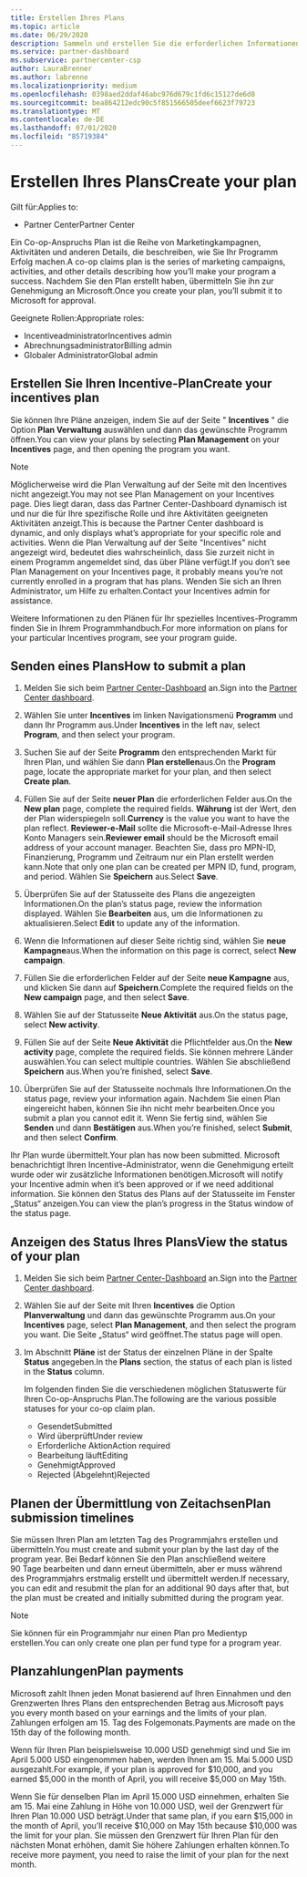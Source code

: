 ```yaml
---
title: Erstellen Ihres Plans
ms.topic: article
ms.date: 06/29/2020
description: Sammeln und erstellen Sie die erforderlichen Informationen, um einen erfolgreichen Marketingplan für Ihr Incentives-Programm zu generieren.
ms.service: partner-dashboard
ms.subservice: partnercenter-csp
author: LauraBrenner
ms.author: labrenne
ms.localizationpriority: medium
ms.openlocfilehash: 0398aed2ddaf46abc976d679c1fd6c15127de6d8
ms.sourcegitcommit: bea864212edc90c5f851566505deef6623f79723
ms.translationtype: MT
ms.contentlocale: de-DE
ms.lasthandoff: 07/01/2020
ms.locfileid: "85719384"
---
```

# <a name="create-your-plan"></a><span data-ttu-id="36d3e-103">Erstellen Ihres Plans</span><span class="sxs-lookup"><span data-stu-id="36d3e-103">Create your plan</span></span>

<span data-ttu-id="36d3e-104">Gilt für:</span><span class="sxs-lookup"><span data-stu-id="36d3e-104">Applies to:</span></span>

- <span data-ttu-id="36d3e-105">Partner Center</span><span class="sxs-lookup"><span data-stu-id="36d3e-105">Partner Center</span></span>

<span data-ttu-id="36d3e-106">Ein Co-op-Anspruchs Plan ist die Reihe von Marketingkampagnen, Aktivitäten und anderen Details, die beschreiben, wie Sie Ihr Programm Erfolg machen.</span><span class="sxs-lookup"><span data-stu-id="36d3e-106">A co-op claims plan is the series of marketing campaigns, activities, and other details describing how you’ll make your program a success.</span></span> <span data-ttu-id="36d3e-107">Nachdem Sie den Plan erstellt haben, übermitteln Sie ihn zur Genehmigung an Microsoft.</span><span class="sxs-lookup"><span data-stu-id="36d3e-107">Once you create your plan, you’ll submit it to Microsoft for approval.</span></span> 

<span data-ttu-id="36d3e-108">Geeignete Rollen:</span><span class="sxs-lookup"><span data-stu-id="36d3e-108">Appropriate roles:</span></span>

- <span data-ttu-id="36d3e-109">Incentiveadministrator</span><span class="sxs-lookup"><span data-stu-id="36d3e-109">Incentives admin</span></span>
- <span data-ttu-id="36d3e-110">Abrechnungsadministrator</span><span class="sxs-lookup"><span data-stu-id="36d3e-110">Billing admin</span></span>
- <span data-ttu-id="36d3e-111">Globaler Administrator</span><span class="sxs-lookup"><span data-stu-id="36d3e-111">Global admin</span></span>

## <a name="create-your-incentives-plan"></a><span data-ttu-id="36d3e-112">Erstellen Sie Ihren Incentive-Plan</span><span class="sxs-lookup"><span data-stu-id="36d3e-112">Create your incentives plan</span></span>

<span data-ttu-id="36d3e-113">Sie können Ihre Pläne anzeigen, indem Sie auf der Seite " **Incentives** " die Option **Plan Verwaltung** auswählen und dann das gewünschte Programm öffnen.</span><span class="sxs-lookup"><span data-stu-id="36d3e-113">You can view your plans by selecting **Plan Management** on your **Incentives** page, and then opening the program you want.</span></span>

>[!NOTE]
><span data-ttu-id="36d3e-114">Möglicherweise wird die Plan Verwaltung auf der Seite mit den Incentives nicht angezeigt.</span><span class="sxs-lookup"><span data-stu-id="36d3e-114">You may not see Plan Management on your Incentives page.</span></span> <span data-ttu-id="36d3e-115">Dies liegt daran, dass das Partner Center-Dashboard dynamisch ist und nur die für Ihre spezifische Rolle und ihre Aktivitäten geeigneten Aktivitäten anzeigt.</span><span class="sxs-lookup"><span data-stu-id="36d3e-115">This is because the Partner Center dashboard is dynamic, and only displays what’s appropriate for your specific role and activities.</span></span> <span data-ttu-id="36d3e-116">Wenn die Plan Verwaltung auf der Seite "Incentives" nicht angezeigt wird, bedeutet dies wahrscheinlich, dass Sie zurzeit nicht in einem Programm angemeldet sind, das über Pläne verfügt.</span><span class="sxs-lookup"><span data-stu-id="36d3e-116">If you don’t see Plan Management on your Incentives page, it probably means you’re not currently enrolled in a program that has plans.</span></span> <span data-ttu-id="36d3e-117">Wenden Sie sich an Ihren Administrator, um Hilfe zu erhalten.</span><span class="sxs-lookup"><span data-stu-id="36d3e-117">Contact your Incentives admin for assistance.</span></span>

<span data-ttu-id="36d3e-118">Weitere Informationen zu den Plänen für Ihr spezielles Incentives-Programm finden Sie in Ihrem Programmhandbuch.</span><span class="sxs-lookup"><span data-stu-id="36d3e-118">For more information on plans for your particular Incentives program, see your program guide.</span></span>

## <a name="how-to-submit-a-plan"></a><span data-ttu-id="36d3e-119">Senden eines Plans</span><span class="sxs-lookup"><span data-stu-id="36d3e-119">How to submit a plan</span></span>

1. <span data-ttu-id="36d3e-120">Melden Sie sich beim [Partner Center-Dashboard](https://partner.microsoft.com/dashboard/) an.</span><span class="sxs-lookup"><span data-stu-id="36d3e-120">Sign into the [Partner Center dashboard](https://partner.microsoft.com/dashboard/).</span></span>

2. <span data-ttu-id="36d3e-121">Wählen Sie unter **Incentives** im linken Navigationsmenü **Programm** und dann Ihr Programm aus.</span><span class="sxs-lookup"><span data-stu-id="36d3e-121">Under **Incentives** in the left nav, select **Program**, and then select your program.</span></span> 

3. <span data-ttu-id="36d3e-122">Suchen Sie auf der Seite **Programm** den entsprechenden Markt für Ihren Plan, und wählen Sie dann **Plan erstellen**aus.</span><span class="sxs-lookup"><span data-stu-id="36d3e-122">On the **Program** page, locate the appropriate market for your plan, and then select **Create plan**.</span></span> 

4. <span data-ttu-id="36d3e-123">Füllen Sie auf der Seite **neuer Plan** die erforderlichen Felder aus.</span><span class="sxs-lookup"><span data-stu-id="36d3e-123">On the **New plan** page, complete the required fields.</span></span> <span data-ttu-id="36d3e-124">**Währung** ist der Wert, den der Plan widerspiegeln soll.</span><span class="sxs-lookup"><span data-stu-id="36d3e-124">**Currency** is the value you want to have the plan reflect.</span></span> <span data-ttu-id="36d3e-125">**Reviewer-e-Mail** sollte die Microsoft-e-Mail-Adresse Ihres Konto Managers sein.</span><span class="sxs-lookup"><span data-stu-id="36d3e-125">**Reviewer email** should be the Microsoft email address of your account manager.</span></span> <span data-ttu-id="36d3e-126">Beachten Sie, dass pro MPN-ID, Finanzierung, Programm und Zeitraum nur ein Plan erstellt werden kann.</span><span class="sxs-lookup"><span data-stu-id="36d3e-126">Note that only one plan can be created per MPN ID, fund, program, and period.</span></span> <span data-ttu-id="36d3e-127">Wählen Sie **Speichern** aus.</span><span class="sxs-lookup"><span data-stu-id="36d3e-127">Select **Save**.</span></span>

5. <span data-ttu-id="36d3e-128">Überprüfen Sie auf der Statusseite des Plans die angezeigten Informationen.</span><span class="sxs-lookup"><span data-stu-id="36d3e-128">On the plan’s status page, review the information displayed.</span></span> <span data-ttu-id="36d3e-129">Wählen Sie **Bearbeiten** aus, um die Informationen zu aktualisieren.</span><span class="sxs-lookup"><span data-stu-id="36d3e-129">Select **Edit** to update any of the information.</span></span>

6. <span data-ttu-id="36d3e-130">Wenn die Informationen auf dieser Seite richtig sind, wählen Sie **neue Kampagne**aus.</span><span class="sxs-lookup"><span data-stu-id="36d3e-130">When the information on this page is correct, select **New campaign**.</span></span>

7. <span data-ttu-id="36d3e-131">Füllen Sie die erforderlichen Felder auf der Seite **neue Kampagne** aus, und klicken Sie dann auf **Speichern**.</span><span class="sxs-lookup"><span data-stu-id="36d3e-131">Complete the required fields on the **New campaign** page, and then select **Save**.</span></span>

8. <span data-ttu-id="36d3e-132">Wählen Sie auf der Statusseite **Neue Aktivität** aus.</span><span class="sxs-lookup"><span data-stu-id="36d3e-132">On the status page, select **New activity**.</span></span> 

9. <span data-ttu-id="36d3e-133">Füllen Sie auf der Seite **Neue Aktivität** die Pflichtfelder aus.</span><span class="sxs-lookup"><span data-stu-id="36d3e-133">On the **New activity** page, complete the required fields.</span></span> <span data-ttu-id="36d3e-134">Sie können mehrere Länder auswählen.</span><span class="sxs-lookup"><span data-stu-id="36d3e-134">You can select multiple countries.</span></span> <span data-ttu-id="36d3e-135">Wählen Sie abschließend **Speichern** aus.</span><span class="sxs-lookup"><span data-stu-id="36d3e-135">When you’re finished, select **Save**.</span></span> 

10. <span data-ttu-id="36d3e-136">Überprüfen Sie auf der Statusseite nochmals Ihre Informationen.</span><span class="sxs-lookup"><span data-stu-id="36d3e-136">On the status page, review your information again.</span></span> <span data-ttu-id="36d3e-137">Nachdem Sie einen Plan eingereicht haben, können Sie ihn nicht mehr bearbeiten.</span><span class="sxs-lookup"><span data-stu-id="36d3e-137">Once you submit a plan you cannot edit it.</span></span> <span data-ttu-id="36d3e-138">Wenn Sie fertig sind, wählen Sie **Senden** und dann **Bestätigen** aus.</span><span class="sxs-lookup"><span data-stu-id="36d3e-138">When you’re finished, select **Submit**, and then select **Confirm**.</span></span>

<span data-ttu-id="36d3e-139">Ihr Plan wurde übermittelt.</span><span class="sxs-lookup"><span data-stu-id="36d3e-139">Your plan has now been submitted.</span></span> <span data-ttu-id="36d3e-140">Microsoft benachrichtigt Ihren Incentive-Administrator, wenn die Genehmigung erteilt wurde oder wir zusätzliche Informationen benötigen.</span><span class="sxs-lookup"><span data-stu-id="36d3e-140">Microsoft will notify your Incentive admin when it’s been approved or if we need additional information.</span></span> <span data-ttu-id="36d3e-141">Sie können den Status des Plans auf der Statusseite im Fenster „Status“ anzeigen.</span><span class="sxs-lookup"><span data-stu-id="36d3e-141">You can view the plan’s progress in the Status window of the status page.</span></span>

## <a name="view-the-status-of-your-plan"></a><span data-ttu-id="36d3e-142">Anzeigen des Status Ihres Plans</span><span class="sxs-lookup"><span data-stu-id="36d3e-142">View the status of your plan</span></span>

1. <span data-ttu-id="36d3e-143">Melden Sie sich beim [Partner Center-Dashboard](https://partner.microsoft.com/dashboard/) an.</span><span class="sxs-lookup"><span data-stu-id="36d3e-143">Sign into the [Partner Center dashboard](https://partner.microsoft.com/dashboard/).</span></span>

2. <span data-ttu-id="36d3e-144">Wählen Sie auf der Seite mit Ihren **Incentives** die Option **Planverwaltung** und dann das gewünschte Programm aus.</span><span class="sxs-lookup"><span data-stu-id="36d3e-144">On your **Incentives** page, select **Plan Management**, and then select the program you want.</span></span> <span data-ttu-id="36d3e-145">Die Seite „Status“ wird geöffnet.</span><span class="sxs-lookup"><span data-stu-id="36d3e-145">The status page will open.</span></span>

3. <span data-ttu-id="36d3e-146">Im Abschnitt **Pläne** ist der Status der einzelnen Pläne in der Spalte **Status** angegeben.</span><span class="sxs-lookup"><span data-stu-id="36d3e-146">In the **Plans** section, the status of each plan is listed in the **Status** column.</span></span>

   <span data-ttu-id="36d3e-147">Im folgenden finden Sie die verschiedenen möglichen Statuswerte für Ihren Co-op-Anspruchs Plan.</span><span class="sxs-lookup"><span data-stu-id="36d3e-147">The following are the various possible statuses for your co-op claim plan.</span></span>

   - <span data-ttu-id="36d3e-148">Gesendet</span><span class="sxs-lookup"><span data-stu-id="36d3e-148">Submitted</span></span>
   - <span data-ttu-id="36d3e-149">Wird überprüft</span><span class="sxs-lookup"><span data-stu-id="36d3e-149">Under review</span></span>
   - <span data-ttu-id="36d3e-150">Erforderliche Aktion</span><span class="sxs-lookup"><span data-stu-id="36d3e-150">Action required</span></span>
   - <span data-ttu-id="36d3e-151">Bearbeitung läuft</span><span class="sxs-lookup"><span data-stu-id="36d3e-151">Editing</span></span>
   - <span data-ttu-id="36d3e-152">Genehmigt</span><span class="sxs-lookup"><span data-stu-id="36d3e-152">Approved</span></span>
   - <span data-ttu-id="36d3e-153">Rejected (Abgelehnt)</span><span class="sxs-lookup"><span data-stu-id="36d3e-153">Rejected</span></span>

## <a name="plan-submission-timelines"></a><span data-ttu-id="36d3e-154">Planen der Übermittlung von Zeitachsen</span><span class="sxs-lookup"><span data-stu-id="36d3e-154">Plan submission timelines</span></span>

<span data-ttu-id="36d3e-155">Sie müssen Ihren Plan am letzten Tag des Programmjahrs erstellen und übermitteln.</span><span class="sxs-lookup"><span data-stu-id="36d3e-155">You must create and submit your plan by the last day of the program year.</span></span> <span data-ttu-id="36d3e-156">Bei Bedarf können Sie den Plan anschließend weitere 90 Tage bearbeiten und dann erneut übermitteln, aber er muss während des Programmjahrs erstmalig erstellt und übermittelt werden.</span><span class="sxs-lookup"><span data-stu-id="36d3e-156">If necessary, you can edit and resubmit the plan for an additional 90 days after that, but the plan must be created and initially submitted during the program year.</span></span>

>[!NOTE]
> <span data-ttu-id="36d3e-157">Sie können für ein Programmjahr nur einen Plan pro Medientyp erstellen.</span><span class="sxs-lookup"><span data-stu-id="36d3e-157">You can only create one plan per fund type for a program year.</span></span>

## <a name="plan-payments"></a><span data-ttu-id="36d3e-158">Planzahlungen</span><span class="sxs-lookup"><span data-stu-id="36d3e-158">Plan payments</span></span>

<span data-ttu-id="36d3e-159">Microsoft zahlt Ihnen jeden Monat basierend auf Ihren Einnahmen und den Grenzwerten Ihres Plans den entsprechenden Betrag aus.</span><span class="sxs-lookup"><span data-stu-id="36d3e-159">Microsoft pays you every month based on your earnings and the limits of your plan.</span></span> <span data-ttu-id="36d3e-160">Zahlungen erfolgen am 15. Tag des Folgemonats.</span><span class="sxs-lookup"><span data-stu-id="36d3e-160">Payments are made on the 15th day of the following month.</span></span>

<span data-ttu-id="36d3e-161">Wenn für Ihren Plan beispielsweise 10.000 USD genehmigt sind und Sie im April 5.000 USD eingenommen haben, werden Ihnen am 15. Mai 5.000 USD ausgezahlt.</span><span class="sxs-lookup"><span data-stu-id="36d3e-161">For example, if your plan is approved for $10,000, and you earned $5,000 in the month of April, you will receive $5,000 on May 15th.</span></span>

<span data-ttu-id="36d3e-162">Wenn Sie für denselben Plan im April 15.000 USD einnehmen, erhalten Sie am 15. Mai eine Zahlung in Höhe von 10.000 USD, weil der Grenzwert für Ihren Plan 10.000 USD beträgt.</span><span class="sxs-lookup"><span data-stu-id="36d3e-162">Under that same plan, if you earn $15,000 in the month of April, you’ll receive $10,000 on May 15th because $10,000 was the limit for your plan.</span></span> <span data-ttu-id="36d3e-163">Sie müssen den Grenzwert für Ihren Plan für den nächsten Monat erhöhen, damit Sie höhere Zahlungen erhalten können.</span><span class="sxs-lookup"><span data-stu-id="36d3e-163">To receive more payment, you need to raise the limit of your plan for the next month.</span></span>
